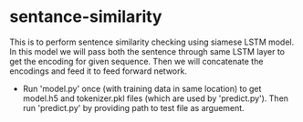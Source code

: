 # sentance-similarity
This is to perform sentence similarity checking using siamese LSTM model. In this model we will pass both the sentence through same LSTM layer to get the encoding for given sequence. Then we will concatenate the encodings and feed it to feed forward network. 


* Run 'model.py' once (with training data in same location) to get model.h5 and tokenizer.pkl files (which are used by 'predict.py').
Then run 'predict.py' by providing path to test file as arguement.
